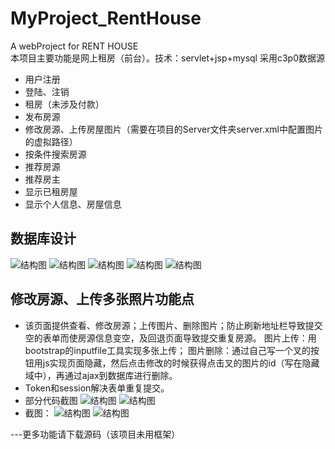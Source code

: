 # MyProject_RentHouse
A webProject for RENT HOUSE  
本项目主要功能是网上租房（前台）。技术：servlet+jsp+mysql 采用c3p0数据源
- 用户注册
- 登陆、注销
- 租房（未涉及付款）
- 发布房源
- 修改房源、上传房屋图片（需要在项目的Server文件夹server.xml中配置图片的虚拟路径）
- 按条件搜索房源
- 推荐房源
- 推荐房主
- 显示已租房屋
- 显示个人信息、房屋信息
## 数据库设计
![结构图](https://woshisomeone.github.io/myimg/图片1.png)
![结构图](https://woshisomeone.github.io/myimg/图片2.png)
![结构图](https://woshisomeone.github.io/myimg/图片3.png)
![结构图](https://woshisomeone.github.io/myimg/图片4.png)
![结构图](https://woshisomeone.github.io/myimg/图片5.png)
## 修改房源、上传多张照片功能点
- 该页面提供查看、修改房源；上传图片、删除图片；防止刷新地址栏导致提交空的表单而使房源信息变空，及回退页面导致提交重复房源。
图片上传：用bootstrap的inputfile工具实现多张上传；
图片删除：通过自己写一个叉的按钮用js实现页面隐藏，然后点击修改的时候获得点击叉的图片的id（写在隐藏域中），再通过ajax到数据库进行删除。
- Token和session解决表单重复提交。
- 部分代码截图
 ![结构图](https://woshisomeone.github.io/myimg/图片8.png)
 ![结构图](https://woshisomeone.github.io/myimg/图片9.png)
- 截图：
![结构图](https://woshisomeone.github.io/myimg/图片6.png)
![结构图](https://woshisomeone.github.io/myimg/图片7.png)


---更多功能请下载源码（该项目未用框架）